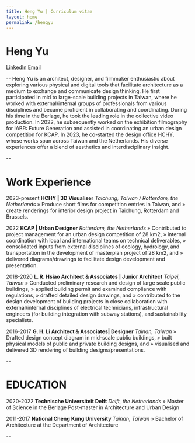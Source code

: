 ```yaml
---
title: Heng Yu | Curriculum vitae
layout: home
permalink: /hengyu
---
```


# Heng Yu

[LinkedIn](linkedin.com/in/hngy/)
[Email](mailto:h.yu@hchy.tw)

--
Heng Yu is an architect, designer, and filmmaker enthusiastic about exploring various physical and digital tools that facilitate architecture as a medium to exchange and communicate design thinking. He first participated in mid to large-scale building projects in Taiwan, where he worked with external/internal groups of professionals from various disciplines and became proficient in collaborating and coordinating. During his time in the Berlage, he took the leading role in the collective video production. In 2022, he subsequently worked on the exhibition filmography for IABR: Future Generation and assisted in coordinating an urban design competition for KCAP. In 2023, he co-started the design office HCHY, whose works span across Taiwan and the Netherlands. His diverse experiences offer a blend of aesthetics and interdisciplinary insight.

--

# Work Experience

2023-present
**HCHY | 3D Visualiser**
_Taichung, Taiwan / Rotterdam, the Netherlands_
» Produce short films for competition entries in Taiwan, and
» create renderings for interior design project in Taichung, Rotterdam and Brussels.

2022
**KCAP | Urban Designer**
_Rotterdam, the Netherlands_
» Contributed to project management for an urban design competition of 28 km2,
» internal coordination with local and international teams on technical deliverables,
» consolidated inputs from external disciplines of ecology, hydrology, and transportation in the development of masterplan project of 28 km2, and
» delivered diagrams/drawings to facilitate design development and presentation.

2018-2020
**L. R. Hsiao Architect & Associates | Junior Architect**
_Taipei, Taiwan_
» Conducted preliminary research and design of large scale public buildings,
» applied building permit and examined compliance with regulations,
» drafted detailed design drawings, and
» contributed to the design development of building projects in close collaboration with external/internal disciplines of electrical technicians, infrastructural engineers (for building integration with subway stations), and sustainability specialists.

2016-2017
**G. H. Li Architect & Associates| Designer**
_Tainan, Taiwan_
» Drafted design concept diagram in mid-scale public buildings,
» built physical models of public and private building designs, and
» visualised and delivered 3D rendering of building designs/presentations.

--

# EDUCATION

2020-2022
**Technische Universiteit Delft**
_Delft, the Netherlands_
» Master of Science in the Berlage Post-master in Architecture and Urban Design

2011-2017
**National Cheng Kung University**
_Tainan, Taiwan_
» Bachelor of Architecture at the Department of Architecture

--
